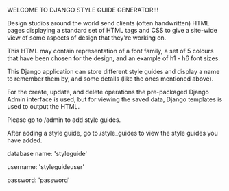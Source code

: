 WELCOME TO DJANGO STYLE GUIDE GENERATOR!!!

Design studios around the world send clients (often handwritten) HTML pages displaying a standard set of HTML tags and CSS to give a site-wide view of some aspects of design that they're working on.

This HTML may contain representation of a font family, a set of 5 colours that have been chosen for the design, and an example of h1 - h6 font sizes.

This Django application can store different style guides and display a name to remember them by, and some details (like the ones mentioned above).

For the create, update, and delete operations the pre-packaged Django Admin interface is used, but for
viewing the saved data, Django templates is used to output the HTML.

Please go to /admin to add style guides.

After adding a style guide, go to /style_guides to view the style guides you have added.


database name: 'styleguide'

username: 'styleguideuser'

password: 'password'
